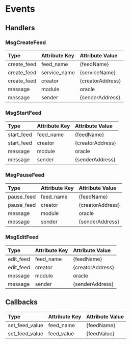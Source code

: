 <!--
order: 3
-->

# Events

## Handlers

### MsgCreateFeed

| Type        | Attribute Key | Attribute Value  |
| :---------- | :------------ | :--------------- |
| create_feed | feed_name     | {feedName}       |
| create_feed | service_name  | {serviceName}    |
| create_feed | creator       | {creatorAddress} |
| message     | module        | oracle           |
| message     | sender        | {senderAddress}  |

### MsgStartFeed

| Type       | Attribute Key | Attribute Value  |
| :--------- | :------------ | :--------------- |
| start_feed | feed_name     | {feedName}       |
| start_feed | creator       | {creatorAddress} |
| message    | module        | oracle           |
| message    | sender        | {senderAddress}  |

### MsgPauseFeed

| Type       | Attribute Key | Attribute Value  |
| :--------- | :------------ | :--------------- |
| pause_feed | feed_name     | {feedName}       |
| pause_feed | creator       | {creatorAddress} |
| message    | module        | oracle           |
| message    | sender        | {senderAddress}  |

### MsgEditFeed

| Type      | Attribute Key | Attribute Value  |
| :-------- | :------------ | :--------------- |
| edit_feed | feed_name     | {feedName}       |
| edit_feed | creator       | {creatorAddress} |
| message   | module        | oracle           |
| message   | sender        | {senderAddress}  |

## Callbacks

| Type           | Attribute Key | Attribute Value |
| :------------- | :------------ | :-------------- |
| set_feed_value | feed_name     | {feedName}      |
| set_feed_value | feed_value    | {feedValue}     |
